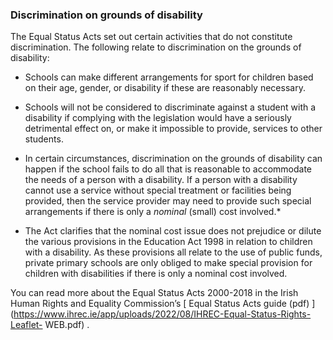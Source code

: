 ###  **Discrimination on grounds of disability**

The Equal Status Acts set out certain activities that do not constitute
discrimination. The following relate to discrimination on the grounds of
disability:

  * Schools can make different arrangements for sport for children based on their age, gender, or disability if these are reasonably necessary. 
  * Schools will not be considered to discriminate against a student with a disability if complying with the legislation would have a seriously detrimental effect on, or make it impossible to provide, services to other students. 
  * In certain circumstances, discrimination on the grounds of disability can happen if the school fails to do all that is reasonable to accommodate the needs of a person with a disability. If a person with a disability cannot use a service without special treatment or facilities being provided, then the service provider may need to provide such special arrangements if there is only a _nominal_ (small) cost involved.* 

* The Act clarifies that the nominal cost issue does not prejudice or dilute the various provisions in the Education Act 1998 in relation to children with a disability. As these provisions all relate to the use of public funds, private primary schools are only obliged to make special provision for children with disabilities if there is only a nominal cost involved. 

You can read more about the Equal Status Acts 2000-2018 in the Irish Human
Rights and Equality Commission’s [ Equal Status Acts guide (pdf)
](https://www.ihrec.ie/app/uploads/2022/08/IHREC-Equal-Status-Rights-Leaflet-
WEB.pdf) .
